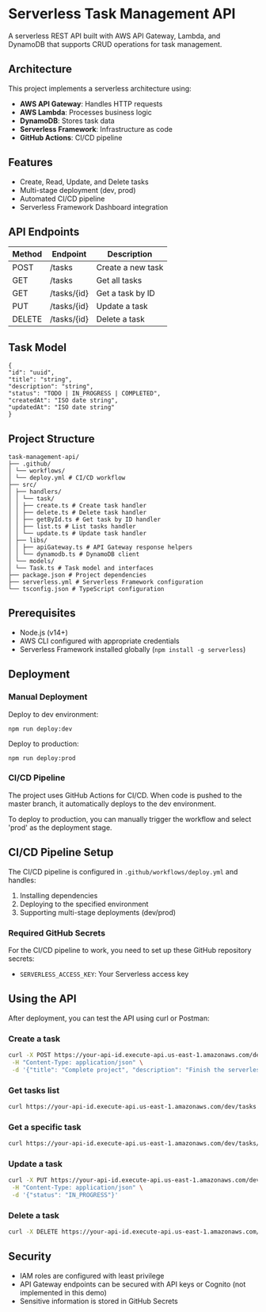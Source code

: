 # Serverless Task Management API

A serverless REST API built with AWS API Gateway, Lambda, and DynamoDB that supports CRUD operations for task management.

## Architecture

This project implements a serverless architecture using:

- **AWS API Gateway**: Handles HTTP requests
- **AWS Lambda**: Processes business logic
- **DynamoDB**: Stores task data
- **Serverless Framework**: Infrastructure as code
- **GitHub Actions**: CI/CD pipeline

## Features

- Create, Read, Update, and Delete tasks
- Multi-stage deployment (dev, prod)
- Automated CI/CD pipeline
- Serverless Framework Dashboard integration

## API Endpoints

| Method | Endpoint    | Description       |
| ------ | ----------- | ----------------- |
| POST   | /tasks      | Create a new task |
| GET    | /tasks      | Get all tasks     |
| GET    | /tasks/{id} | Get a task by ID  |
| PUT    | /tasks/{id} | Update a task     |
| DELETE | /tasks/{id} | Delete a task     |

## Task Model

```
{
"id": "uuid",
"title": "string",
"description": "string",
"status": "TODO | IN_PROGRESS | COMPLETED",
"createdAt": "ISO date string",
"updatedAt": "ISO date string"
}
```

## Project Structure

```
task-management-api/
├── .github/
│ └── workflows/
│ └── deploy.yml # CI/CD workflow
├── src/
│ ├── handlers/
│ │ └── task/
│ │ ├── create.ts # Create task handler
│ │ ├── delete.ts # Delete task handler
│ │ ├── getById.ts # Get task by ID handler
│ │ ├── list.ts # List tasks handler
│ │ └── update.ts # Update task handler
│ ├── libs/
│ │ ├── apiGateway.ts # API Gateway response helpers
│ │ └── dynamodb.ts # DynamoDB client
│ └── models/
│ └── Task.ts # Task model and interfaces
├── package.json # Project dependencies
├── serverless.yml # Serverless Framework configuration
└── tsconfig.json # TypeScript configuration
```

## Prerequisites

- Node.js (v14+)
- AWS CLI configured with appropriate credentials
- Serverless Framework installed globally (`npm install -g serverless`)

## Deployment

### Manual Deployment

Deploy to dev environment:

```
npm run deploy:dev
```

Deploy to production:

```
npm run deploy:prod
```

### CI/CD Pipeline

The project uses GitHub Actions for CI/CD. When code is pushed to the master branch, it automatically deploys to the dev environment.

To deploy to production, you can manually trigger the workflow and select 'prod' as the deployment stage.

## CI/CD Pipeline Setup

The CI/CD pipeline is configured in `.github/workflows/deploy.yml` and handles:

1. Installing dependencies
2. Deploying to the specified environment
3. Supporting multi-stage deployments (dev/prod)

### Required GitHub Secrets

For the CI/CD pipeline to work, you need to set up these GitHub repository secrets:

- `SERVERLESS_ACCESS_KEY`: Your Serverless access key

## Using the API

After deployment, you can test the API using curl or Postman:

### Create a task

```bash
curl -X POST https://your-api-id.execute-api.us-east-1.amazonaws.com/dev/tasks \
 -H "Content-Type: application/json" \
 -d '{"title": "Complete project", "description": "Finish the serverless API project"}'
```

### Get tasks list

```bash
curl https://your-api-id.execute-api.us-east-1.amazonaws.com/dev/tasks
```

### Get a specific task

```bash
curl https://your-api-id.execute-api.us-east-1.amazonaws.com/dev/tasks/{task-id}
```

### Update a task

```bash
curl -X PUT https://your-api-id.execute-api.us-east-1.amazonaws.com/dev/tasks/{task-id} \
 -H "Content-Type: application/json" \
 -d '{"status": "IN_PROGRESS"}'
```

### Delete a task

```bash
curl -X DELETE https://your-api-id.execute-api.us-east-1.amazonaws.com/dev/tasks/{task-id}
```

## Security

- IAM roles are configured with least privilege
- API Gateway endpoints can be secured with API keys or Cognito (not implemented in this demo)
- Sensitive information is stored in GitHub Secrets
